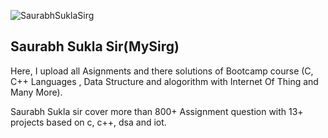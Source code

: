 ![SaurabhSuklaSirg](https://user-images.githubusercontent.com/106678641/185948925-36f18cf7-a1dd-4bc7-bd72-9ba0761b3094.jpg)

<h2>Saurabh Sukla Sir(MySirg)</h2>

Here, I upload all Asignments and there solutions of Bootcamp course (C, C++ Languages , Data Structure and alogorithm with Internet Of Thing and Many More).  </br>

Saurabh Sukla sir cover more than 800+ Assignment question with 13+ projects based on c, c++, dsa and iot. 


